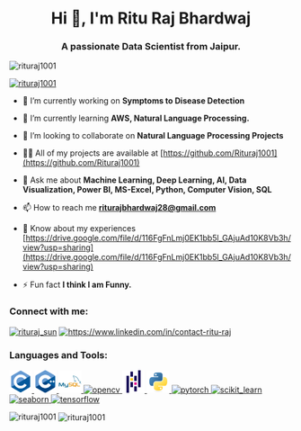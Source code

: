 <h1 align="center">Hi 👋, I'm Ritu Raj Bhardwaj</h1>
<h3 align="center">A passionate Data Scientist from Jaipur.</h3>

<p align="left"> <img src="https://komarev.com/ghpvc/?username=rituraj1001&label=Profile%20views&color=0e75b6&style=flat" alt="rituraj1001" /> </p>

<p align="left"> <a href="https://github.com/ryo-ma/github-profile-trophy"><img src="https://github-profile-trophy.vercel.app/?username=rituraj1001" alt="rituraj1001" /></a> </p>

- 🔭 I’m currently working on **Symptoms to Disease Detection**

- 🌱 I’m currently learning **AWS, Natural Language Processing.**

- 👯 I’m looking to collaborate on **Natural Language Processing Projects**

- 👨‍💻 All of my projects are available at [https://github.com/Rituraj1001](https://github.com/Rituraj1001)

- 💬 Ask me about **Machine Learning, Deep Learning, AI, Data Visualization, Power BI, MS-Excel, Python, Computer Vision, SQL**

- 📫 How to reach me **riturajbhardwaj28@gmail.com**

- 📄 Know about my experiences [https://drive.google.com/file/d/116FgFnLmj0EK1bb5l_GAjuAd10K8Vb3h/view?usp=sharing](https://drive.google.com/file/d/116FgFnLmj0EK1bb5l_GAjuAd10K8Vb3h/view?usp=sharing)

- ⚡ Fun fact **I think I am Funny.**

<h3 align="left">Connect with me:</h3>
<p align="left">
<a href="https://twitter.com/rituraj_sun" target="blank"><img align="center" src="https://raw.githubusercontent.com/rahuldkjain/github-profile-readme-generator/master/src/images/icons/Social/twitter.svg" alt="rituraj_sun" height="30" width="40" /></a>
<a href="https://linkedin.com/in/https://www.linkedin.com/in/contact-ritu-raj" target="blank"><img align="center" src="https://raw.githubusercontent.com/rahuldkjain/github-profile-readme-generator/master/src/images/icons/Social/linked-in-alt.svg" alt="https://www.linkedin.com/in/contact-ritu-raj" height="30" width="40" /></a>
</p>

<h3 align="left">Languages and Tools:</h3>
<p align="left"> <a href="https://www.cprogramming.com/" target="_blank" rel="noreferrer"> <img src="https://raw.githubusercontent.com/devicons/devicon/master/icons/c/c-original.svg" alt="c" width="40" height="40"/> </a> <a href="https://www.w3schools.com/cpp/" target="_blank" rel="noreferrer"> <img src="https://raw.githubusercontent.com/devicons/devicon/master/icons/cplusplus/cplusplus-original.svg" alt="cplusplus" width="40" height="40"/> </a> <a href="https://www.mysql.com/" target="_blank" rel="noreferrer"> <img src="https://raw.githubusercontent.com/devicons/devicon/master/icons/mysql/mysql-original-wordmark.svg" alt="mysql" width="40" height="40"/> </a> <a href="https://opencv.org/" target="_blank" rel="noreferrer"> <img src="https://www.vectorlogo.zone/logos/opencv/opencv-icon.svg" alt="opencv" width="40" height="40"/> </a> <a href="https://pandas.pydata.org/" target="_blank" rel="noreferrer"> <img src="https://raw.githubusercontent.com/devicons/devicon/2ae2a900d2f041da66e950e4d48052658d850630/icons/pandas/pandas-original.svg" alt="pandas" width="40" height="40"/> </a> <a href="https://www.python.org" target="_blank" rel="noreferrer"> <img src="https://raw.githubusercontent.com/devicons/devicon/master/icons/python/python-original.svg" alt="python" width="40" height="40"/> </a> <a href="https://pytorch.org/" target="_blank" rel="noreferrer"> <img src="https://www.vectorlogo.zone/logos/pytorch/pytorch-icon.svg" alt="pytorch" width="40" height="40"/> </a> <a href="https://scikit-learn.org/" target="_blank" rel="noreferrer"> <img src="https://upload.wikimedia.org/wikipedia/commons/0/05/Scikit_learn_logo_small.svg" alt="scikit_learn" width="40" height="40"/> </a> <a href="https://seaborn.pydata.org/" target="_blank" rel="noreferrer"> <img src="https://seaborn.pydata.org/_images/logo-mark-lightbg.svg" alt="seaborn" width="40" height="40"/> </a> <a href="https://www.tensorflow.org" target="_blank" rel="noreferrer"> <img src="https://www.vectorlogo.zone/logos/tensorflow/tensorflow-icon.svg" alt="tensorflow" width="40" height="40"/> </a> </p>

<p><img align="left" src="https://github-readme-stats.vercel.app/api/top-langs?username=rituraj1001&show_icons=true&locale=en&layout=compact" alt="rituraj1001" /></p>

<p>&nbsp;<img align="center" src="https://github-readme-stats.vercel.app/api?username=rituraj1001&show_icons=true&locale=en" alt="rituraj1001" /></p>
